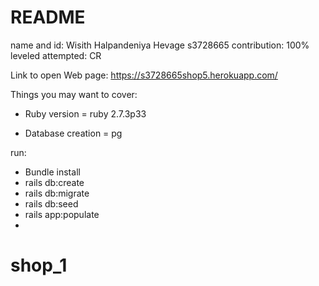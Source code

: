 # README

name and id: Wisith Halpandeniya Hevage s3728665 
contribution: 100%
leveled attempted: CR

Link to open Web page: https://s3728665shop5.herokuapp.com/


Things you may want to cover:

* Ruby version = ruby 2.7.3p33

* Database creation = pg

run:
* Bundle install
* rails db:create
* rails db:migrate 
* rails db:seed
* rails app:populate
*
# shop_1
